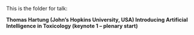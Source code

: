 This is the folder for talk:

**Thomas Hartung (John’s Hopkins University, USA)
Introducing Artificial Intelligence in Toxicology (keynote 1 – plenary start)** 
